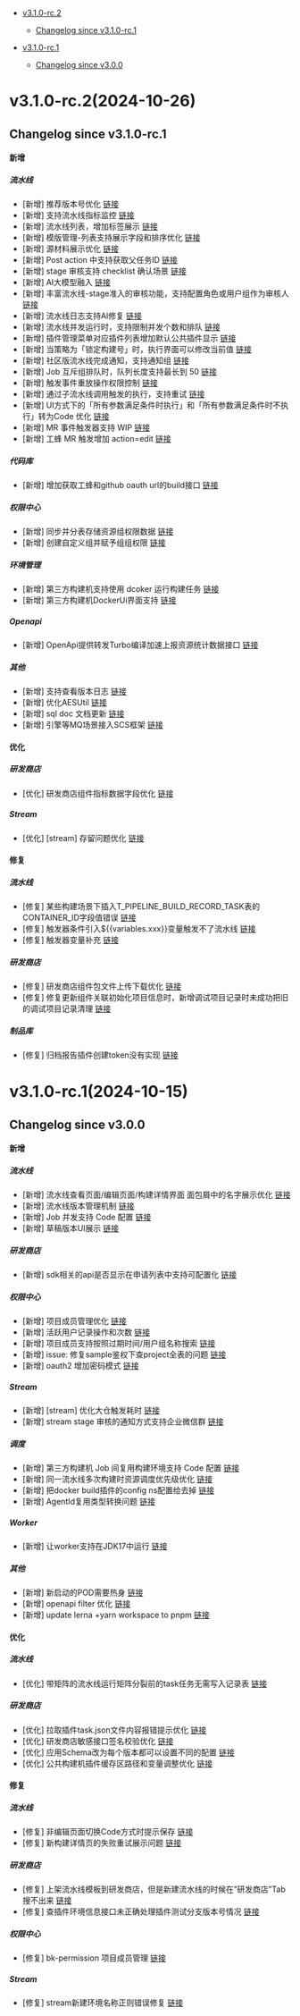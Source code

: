 <!-- BEGIN MUNGE: GENERATED_TOC -->
- [v3.1.0-rc.2](#v310-rc22024-10-26)
   - [Changelog since v3.1.0-rc.1](#changelog-since-v310-rc1)

- [v3.1.0-rc.1](#v310-rc12024-10-15)
   - [Changelog since v3.0.0](#changelog-since-v300)

<!-- END MUNGE: GENERATED_TOC -->



<!-- NEW RELEASE NOTES ENTRY -->
# v3.1.0-rc.2(2024-10-26)
## Changelog since v3.1.0-rc.1
#### 新增
##### 流水线
- [新增] 推荐版本号优化 [链接](http://github.com/TencentBlueKing/bk-ci/issues/10958)
- [新增] 支持流水线指标监控 [链接](http://github.com/TencentBlueKing/bk-ci/issues/9860)
- [新增] 流水线列表，增加标签展示 [链接](http://github.com/TencentBlueKing/bk-ci/issues/11054)
- [新增] 模版管理-列表支持展示字段和排序优化 [链接](http://github.com/TencentBlueKing/bk-ci/issues/11056)
- [新增] 源材料展示优化 [链接](http://github.com/TencentBlueKing/bk-ci/issues/10733)
- [新增] Post action 中支持获取父任务ID [链接](http://github.com/TencentBlueKing/bk-ci/issues/10968)
- [新增] stage 审核支持 checklist 确认场景 [链接](http://github.com/TencentBlueKing/bk-ci/issues/10920)
- [新增] AI大模型融入 [链接](http://github.com/TencentBlueKing/bk-ci/issues/10825)
- [新增] 丰富流水线-stage准入的审核功能，支持配置角色或用户组作为审核人 [链接](http://github.com/TencentBlueKing/bk-ci/issues/10689)
- [新增] 流水线日志支持AI修复 [链接](http://github.com/TencentBlueKing/bk-ci/issues/10913)
- [新增] 流水线并发运行时，支持限制并发个数和排队 [链接](http://github.com/TencentBlueKing/bk-ci/issues/10718)
- [新增] 插件管理菜单对应插件列表增加默认公共插件显示 [链接](http://github.com/TencentBlueKing/bk-ci/issues/10472)
- [新增] 当策略为「锁定构建号」时，执行界面可以修改当前值 [链接](http://github.com/TencentBlueKing/bk-ci/issues/11089)
- [新增] 社区版流水线完成通知，支持通知组 [链接](http://github.com/TencentBlueKing/bk-ci/issues/10976)
- [新增] Job 互斥组排队时，队列长度支持最长到 50 [链接](http://github.com/TencentBlueKing/bk-ci/issues/10975)
- [新增] 触发事件重放操作权限控制 [链接](http://github.com/TencentBlueKing/bk-ci/issues/11052)
- [新增] 通过子流水线调用触发的执行，支持重试 [链接](http://github.com/TencentBlueKing/bk-ci/issues/11015)
- [新增] UI方式下的「所有参数满足条件时执行」和「所有参数满足条件时不执行」转为Code 优化 [链接](http://github.com/TencentBlueKing/bk-ci/issues/10930)
- [新增] MR 事件触发器支持 WIP [链接](http://github.com/TencentBlueKing/bk-ci/issues/10683)
- [新增] 工蜂 MR 触发增加 action=edit [链接](http://github.com/TencentBlueKing/bk-ci/issues/11024)
##### 代码库
- [新增] 增加获取工蜂和github oauth url的build接口 [链接](http://github.com/TencentBlueKing/bk-ci/issues/10826)
##### 权限中心
- [新增] 同步并分表存储资源组权限数据 [链接](http://github.com/TencentBlueKing/bk-ci/issues/10964)
- [新增] 创建自定义组并赋予组组权限 [链接](http://github.com/TencentBlueKing/bk-ci/issues/11026)
##### 环境管理
- [新增] 第三方构建机支持使用 dcoker 运行构建任务 [链接](http://github.com/TencentBlueKing/bk-ci/issues/9820)
- [新增] 第三方构建机DockerUi界面支持 [链接](http://github.com/TencentBlueKing/bk-ci/issues/10962)
##### Openapi
- [新增] OpenApi提供转发Turbo编译加速上报资源统计数据接口 [链接](http://github.com/TencentBlueKing/bk-ci/issues/10508)
##### 其他
- [新增] 支持查看版本日志 [链接](http://github.com/TencentBlueKing/bk-ci/issues/10938)
- [新增] 优化AESUtil [链接](http://github.com/TencentBlueKing/bk-ci/issues/11084)
- [新增] sql doc 文档更新 [链接](http://github.com/TencentBlueKing/bk-ci/issues/9974)
- [新增] 引擎等MQ场景接入SCS框架 [链接](http://github.com/TencentBlueKing/bk-ci/issues/7443)

#### 优化
##### 研发商店
- [优化] 研发商店组件指标数据字段优化 [链接](http://github.com/TencentBlueKing/bk-ci/issues/10219)
##### Stream
- [优化] [stream] 存留问题优化 [链接](http://github.com/TencentBlueKing/bk-ci/issues/11045)

#### 修复
##### 流水线
- [修复] 某些构建场景下插入T_PIPELINE_BUILD_RECORD_TASK表的CONTAINER_ID字段值错误 [链接](http://github.com/TencentBlueKing/bk-ci/issues/11029)
- [修复] 触发器条件引入${{variables.xxx}}变量触发不了流水线 [链接](http://github.com/TencentBlueKing/bk-ci/issues/10987)
- [修复] 触发器变量补充 [链接](http://github.com/TencentBlueKing/bk-ci/issues/11002)
##### 研发商店
- [修复] 研发商店组件包文件上传下载优化 [链接](http://github.com/TencentBlueKing/bk-ci/issues/11115)
- [修复] 修复更新组件关联初始化项目信息时，新增调试项目记录时未成功把旧的调试项目记录清理 [链接](http://github.com/TencentBlueKing/bk-ci/issues/11011)
##### 制品库
- [修复] 归档报告插件创建token没有实现 [链接](http://github.com/TencentBlueKing/bk-ci/issues/10693)


# v3.1.0-rc.1(2024-10-15)
## Changelog since v3.0.0
#### 新增
##### 流水线
- [新增] 流水线查看页面/编辑页面/构建详情界面 面包屑中的名字展示优化 [链接](http://github.com/TencentBlueKing/bk-ci/issues/10800)
- [新增] 流水线版本管理机制 [链接](http://github.com/TencentBlueKing/bk-ci/issues/8161)
- [新增] Job 并发支持 Code 配置 [链接](http://github.com/TencentBlueKing/bk-ci/issues/10860)
- [新增] 草稿版本UI展示 [链接](http://github.com/TencentBlueKing/bk-ci/issues/9861)
##### 研发商店
- [新增] sdk相关的api是否显示在申请列表中支持可配置化 [链接](http://github.com/TencentBlueKing/bk-ci/issues/10840)
##### 权限中心
- [新增] 项目成员管理优化 [链接](http://github.com/TencentBlueKing/bk-ci/issues/10927)
- [新增] 活跃用户记录操作和次数 [链接](http://github.com/TencentBlueKing/bk-ci/issues/10891)
- [新增] 项目成员支持按照过期时间/用户组名称搜索 [链接](http://github.com/TencentBlueKing/bk-ci/issues/10892)
- [新增] issue: 修复sample鉴权下查project全表的问题 [链接](http://github.com/TencentBlueKing/bk-ci/issues/10941)
- [新增] oauth2 增加密码模式 [链接](http://github.com/TencentBlueKing/bk-ci/issues/10663)
##### Stream
- [新增] [stream] 优化大仓触发耗时 [链接](http://github.com/TencentBlueKing/bk-ci/issues/10861)
- [新增] stream stage 审核的通知方式支持企业微信群 [链接](http://github.com/TencentBlueKing/bk-ci/issues/10796)
##### 调度
- [新增] 第三方构建机 Job 间复用构建环境支持 Code 配置 [链接](http://github.com/TencentBlueKing/bk-ci/issues/10254)
- [新增] 同一流水线多次构建时资源调度优先级优化 [链接](http://github.com/TencentBlueKing/bk-ci/issues/9897)
- [新增] 把docker build插件的config ns配置给去掉 [链接](http://github.com/TencentBlueKing/bk-ci/issues/10926)
- [新增] AgentId复用类型转换问题 [链接](http://github.com/TencentBlueKing/bk-ci/issues/10915)
##### Worker
- [新增] 让worker支持在JDK17中运行 [链接](http://github.com/TencentBlueKing/bk-ci/issues/10412)
##### 其他
- [新增] 新启动的POD需要热身 [链接](http://github.com/TencentBlueKing/bk-ci/issues/10887)
- [新增] openapi filter 优化 [链接](http://github.com/TencentBlueKing/bk-ci/issues/10679)
- [新增] update lerna +yarn workspace to pnpm [链接](http://github.com/TencentBlueKing/bk-ci/issues/8125)

#### 优化
##### 流水线
- [优化] 带矩阵的流水线运行矩阵分裂前的task任务无需写入记录表 [链接](http://github.com/TencentBlueKing/bk-ci/issues/10873)
##### 研发商店
- [优化] 拉取插件task.json文件内容报错提示优化 [链接](http://github.com/TencentBlueKing/bk-ci/issues/10446)
- [优化] 研发商店敏感接口签名校验优化 [链接](http://github.com/TencentBlueKing/bk-ci/issues/10759)
- [优化] 应用Schema改为每个版本都可以设置不同的配置 [链接](http://github.com/TencentBlueKing/bk-ci/issues/10929)
- [优化] 公共构建机插件缓存区路径和变量调整优化 [链接](http://github.com/TencentBlueKing/bk-ci/issues/10844)

#### 修复
##### 流水线
- [修复] 非编辑页面切换Code方式时提示保存 [链接](http://github.com/TencentBlueKing/bk-ci/issues/10933)
- [修复] 新构建详情页的失败重试展示问题 [链接](http://github.com/TencentBlueKing/bk-ci/issues/10735)
##### 研发商店
- [修复] 上架流水线模板到研发商店，但是新建流水线的时候在“研发商店”Tab搜不出来 [链接](http://github.com/TencentBlueKing/bk-ci/issues/10865)
- [修复] 查插件环境信息接口未正确处理插件测试分支版本号情况 [链接](http://github.com/TencentBlueKing/bk-ci/issues/10924)
##### 权限中心
- [修复] bk-permission 项目成员管理 [链接](http://github.com/TencentBlueKing/bk-ci/issues/9620)
##### Stream
- [修复] stream新建环境名称正则错误修复 [链接](http://github.com/TencentBlueKing/bk-ci/issues/10939)
